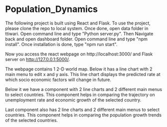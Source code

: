 # Population_Dynamics
The following project is built using React and Flask. To use the project, please clone the repo to local system.
Once done, open data folder in ttiwari. Open command line and type "Python server.py".
Then Navigate back and open dashboard folder. Open command line and type "npm install". Once installation is done, type "npm run start".

Now you access the react webpage on http://localhost:3000/ and Flask server on http://127.0.0.1:5000/.


The webpage contains 1 2-D world map. Below it has a line chart with 2 main menu to edit x and y axis. This line chart displays the predicted rate at which socio economic factors will change in future.

Below it we have a component with 2 line charts and 2 different main menus to select countries. This component helps in comparing the trajectory on unemployment rate and economic growth of the selected country.

Last component also has 2 line charts and 2 different main menus to select countries. This component helps in comparing the population growth trends of the selected countries.
